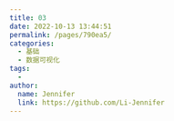 ```yaml
---
title: 03
date: 2022-10-13 13:44:51
permalink: /pages/790ea5/
categories:
  - 基础
  - 数据可视化
tags:
  - 
author: 
  name: Jennifer
  link: https://github.com/Li-Jennifer
---
```

